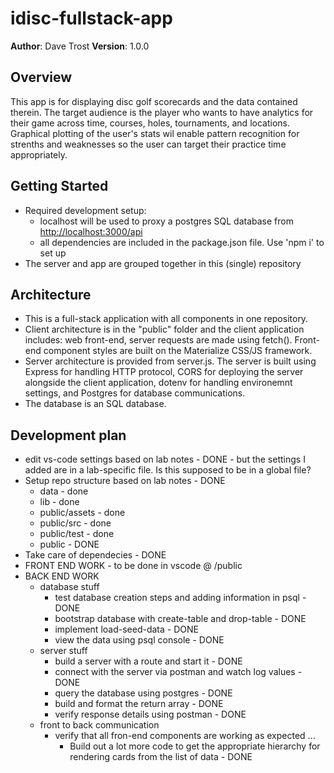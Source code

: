 # idisc-fullstack-app

**Author**: Dave Trost
**Version**: 1.0.0

## Overview

This app is for displaying disc golf scorecards and the data contained therein. The target audience is the player who wants to have analytics for their game across time, courses, holes, tournaments, and locations. Graphical plotting of the user's stats wil enable pattern recognition for strenths and weaknesses so the user can target their practice time appropriately.

## Getting Started
<!-- What are the steps that a user must take in order to build this app on their own machine and get it running? -->
- Required development setup:
  - localhost will be used to proxy a postgres SQL database from <http://localhost:3000/api>
  - all dependencies are included in the package.json file. Use 'npm i' to set up
- The server and app are grouped together in this (single) repository

## Architecture

- This is a full-stack application with all components in one repository.
- Client architecture is in the "public" folder and the client application includes: web front-end, server requests are made using fetch(). Front-end component styles are built on the Materialize CSS/JS framework.
- Server architecture is provided from server.js. The server is built using Express for handling HTTP protocol, CORS for deploying the server alongside the client application, dotenv for handling environemnt settings, and Postgres for database communications.
- The database is an SQL database.

## Development plan

- edit vs-code settings based on lab notes - DONE - but the settings I added are in a lab-specific file. Is this supposed to be in a global file?
- Setup repo structure based on lab notes - DONE
  - data - done
  - lib - done
  - public/assets - done
  - public/src - done
  - public/test - done
  - public - DONE
- Take care of dependecies - DONE
- FRONT END WORK - to be done in vscode @ /public
- BACK END WORK
  - database stuff
    - test database creation steps and adding information in psql - DONE
    - bootstrap database with create-table and drop-table - DONE
    - implement load-seed-data - DONE
    - view the data using psql console - DONE
  - server stuff
    - build a server with a route and start it - DONE
    - connect with the server via postman and watch log values - DONE
    - query the database using postgres - DONE
    - build and format the return array - DONE
    - verify response details using postman - DONE
  - front to back communication
    - verify that all fron-end components are working as expected ...
      - Build out a lot more code to get the appropriate hierarchy for rendering cards from the list of data - DONE
